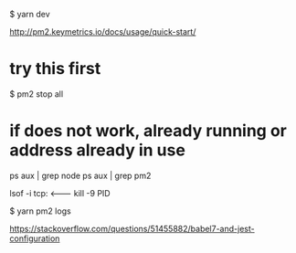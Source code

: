 $ yarn dev

http://pm2.keymetrics.io/docs/usage/quick-start/

# try this first
$ pm2 stop all

# if does not work, already running or address already in use
ps aux | grep node
ps aux | grep pm2

lsof -i tcp:<PORT NUMBER>  <---
kill -9 PID

$ yarn pm2 logs


https://stackoverflow.com/questions/51455882/babel7-and-jest-configuration
